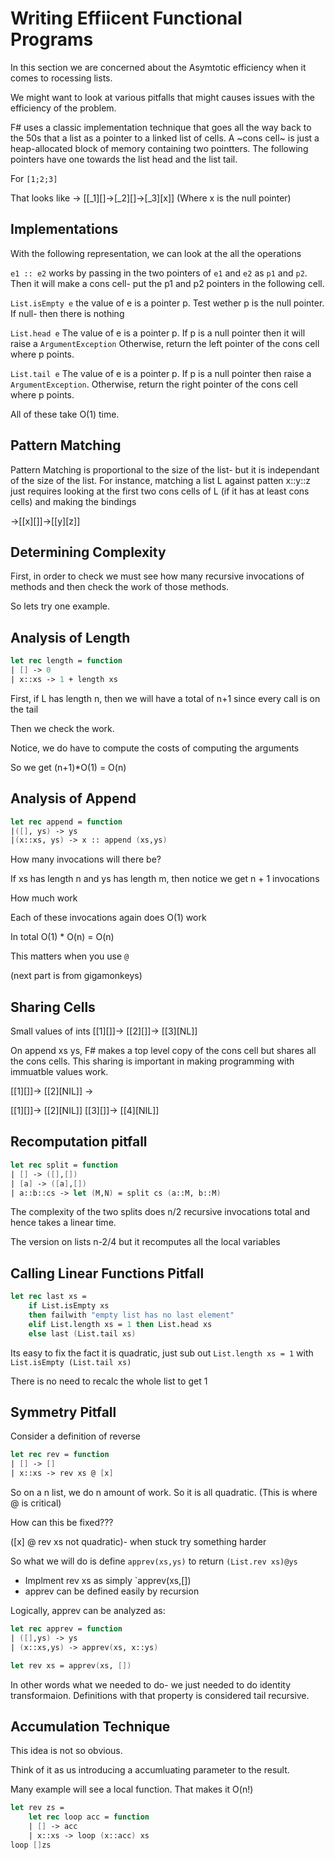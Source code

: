 # Writing Effiicent Functional Programs

In this section we are concerned about the Asymtotic efficiency when it comes to rocessing lists.

We might want to look at various pitfalls that might causes issues with the efficiency of the problem.

F# uses a classic implementation technique that goes all the way back to the 50s that a list as a pointer to a linked list of cells. A ~cons cell~ is just a heap-allocated block of memory containing two pointters. The following pointers have one towards the list head and the list tail.

For `[1;2;3]`

That looks like -> [[_1][]->[_2][]->[_3][x]] (Where x is the null pointer)

## Implementations

With the following representation, we can look at the all the operations 

`e1 :: e2` works by passing in the two pointers of `e1` and `e2` as `p1` and `p2`. Then it will make a cons cell- put the p1 and p2 pointers in the following cell.

`List.isEmpty e` the value of e is a pointer p. Test wether p is the null pointer. If null- then there is nothing

`List.head e` The value of e is a pointer p. If p is a null pointer then it will raise a `ArgumentException` Otherwise, return the left pointer of the cons cell where p points.

`List.tail e` The value of e is a pointer p. If p is a null pointer then raise a `ArgumentException`. Otherwise, return the right pointer of the cons cell where p points.

All of these take O(1) time.

## Pattern Matching

Pattern Matching is proportional to the size of the list- but it is independant of the size of the list. For instance, matching a list L against patten x::y::z just requires looking at the first two cons cells of L (if it has at least cons cells) and making the bindings

->[[x][]]->[[y][z]]

## Determining Complexity

First, in order to check we must see how many recursive invocations of methods and then check the work of those methods.

So lets try one example.

## Analysis of Length

```fsharp
let rec length = function
| [] -> 0
| x::xs -> 1 + length xs
```

First, if L has length n, then we will have a total of n+1 since every call is on the tail

Then we check the work.

Notice, we do have to compute the costs of computing the arguments

So we get (n+1)*O(1) = O(n)

## Analysis of Append

```fsharp
let rec append = function
|([], ys) -> ys
|(x::xs, ys) -> x :: append (xs,ys)
```

How many invocations will there be?

If xs has length n and ys has length m, then notice we get n + 1 invocations

How much work

Each of these invocations again does O(1) work

In total O(1) * O(n) = O(n)

This matters when you use `@`

(next part is from gigamonkeys)

## Sharing Cells

Small values of ints 
[[1][]]-> [[2][]]-> [[3][NL]]

On append xs ys, F# makes a top level copy of the cons cell but shares all the cons cells. This sharing is important in making programming with immuatble values work.

[[1][]]-> [[2][NIL]] ->

[[1][]]-> [[2][NIL]] [[3][]]-> [[4][NIL]]

## Recomputation pitfall

```fsharp
let rec split = function
| [] -> ([],[])
| [a] -> ([a],[])
| a::b::cs -> let (M,N) = split cs (a::M, b::M)
```

The complexity of the two splits does n/2 recursive invocations total and hence takes a linear time.

The version on lists n-2/4 but it recomputes all the local variables

## Calling Linear Functions Pitfall

```fsharp
let rec last xs =
    if List.isEmpty xs
    then failwith "empty list has no last element"
    elif List.length xs = 1 then List.head xs
    else last (List.tail xs)
```

Its easy to fix the fact it is quadratic, just sub out `List.length xs = 1` with `List.isEmpty (List.tail xs)`

There is no need to recalc the whole list to get 1

## Symmetry Pitfall

Consider a definition of reverse

```fsharp
let rec rev = function
| [] -> []
| x::xs -> rev xs @ [x]
```

So on a n list, we do n amount of work. So it is all quadratic. (This is where @ is critical)

How can this be fixed???

([x] @ rev xs not quadratic)- when stuck try something harder

So what we will do is define `apprev(xs,ys)` to return `(List.rev xs)@ys`

- Implment rev xs as simply `apprev(xs,[])
- apprev can be defined easily by recursion

Logically, apprev can be analyzed as:

```fsharp
let rec apprev = function
| ([],ys) -> ys
| (x::xs,ys) -> apprev(xs, x::ys)

let rev xs = apprev(xs, [])
```

In other words what we needed to do- we just needed to do identity transformaion. Definitions with that property is considered tail recursive.

## Accumulation Technique

This idea is not so obvious.

Think of it as us introducing a accumluating parameter to the result.

Many example will see a local function. That makes it O(n!)

```fsharp
let rev zs =
    let rec loop acc = function
    | [] -> acc
    | x::xs -> loop (x::acc) xs
loop []zs
```